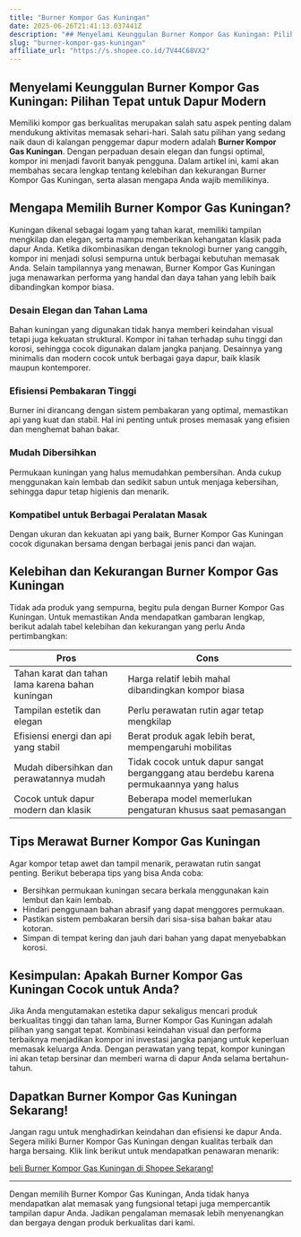 ```yaml
---
title: "Burner Kompor Gas Kuningan"
date: 2025-06-26T21:41:13.037441Z
description: "## Menyelami Keunggulan Burner Kompor Gas Kuningan: Pilihan Tepat untuk Dapur Modern..."
slug: "burner-kompor-gas-kuningan"
affiliate_url: "https://s.shopee.co.id/7V44C68VX2"
---
```

## Menyelami Keunggulan Burner Kompor Gas Kuningan: Pilihan Tepat untuk Dapur Modern

Memiliki kompor gas berkualitas merupakan salah satu aspek penting dalam mendukung aktivitas memasak sehari-hari. Salah satu pilihan yang sedang naik daun di kalangan penggemar dapur modern adalah **Burner Kompor Gas Kuningan**. Dengan perpaduan desain elegan dan fungsi optimal, kompor ini menjadi favorit banyak pengguna. Dalam artikel ini, kami akan membahas secara lengkap tentang kelebihan dan kekurangan Burner Kompor Gas Kuningan, serta alasan mengapa Anda wajib memilikinya.

## Mengapa Memilih Burner Kompor Gas Kuningan?

Kuningan dikenal sebagai logam yang tahan karat, memiliki tampilan mengkilap dan elegan, serta mampu memberikan kehangatan klasik pada dapur Anda. Ketika dikombinasikan dengan teknologi burner yang canggih, kompor ini menjadi solusi sempurna untuk berbagai kebutuhan memasak Anda. Selain tampilannya yang menawan, Burner Kompor Gas Kuningan juga menawarkan performa yang handal dan daya tahan yang lebih baik dibandingkan kompor biasa.

### Desain Elegan dan Tahan Lama

Bahan kuningan yang digunakan tidak hanya memberi keindahan visual tetapi juga kekuatan struktural. Kompor ini tahan terhadap suhu tinggi dan korosi, sehingga cocok digunakan dalam jangka panjang. Desainnya yang minimalis dan modern cocok untuk berbagai gaya dapur, baik klasik maupun kontemporer.

### Efisiensi Pembakaran Tinggi

Burner ini dirancang dengan sistem pembakaran yang optimal, memastikan api yang kuat dan stabil. Hal ini penting untuk proses memasak yang efisien dan menghemat bahan bakar.

### Mudah Dibersihkan

Permukaan kuningan yang halus memudahkan pembersihan. Anda cukup menggunakan kain lembab dan sedikit sabun untuk menjaga kebersihan, sehingga dapur tetap higienis dan menarik.

### Kompatibel untuk Berbagai Peralatan Masak

Dengan ukuran dan kekuatan api yang baik, Burner Kompor Gas Kuningan cocok digunakan bersama dengan berbagai jenis panci dan wajan.

## Kelebihan dan Kekurangan Burner Kompor Gas Kuningan

Tidak ada produk yang sempurna, begitu pula dengan Burner Kompor Gas Kuningan. Untuk memastikan Anda mendapatkan gambaran lengkap, berikut adalah tabel kelebihan dan kekurangan yang perlu Anda pertimbangkan:

| **Pros**                                         | **Cons**                                        |
|--------------------------------------------------|------------------------------------------------|
| Tahan karat dan tahan lama karena bahan kuningan | Harga relatif lebih mahal dibandingkan kompor biasa |
| Tampilan estetik dan elegan                       | Perlu perawatan rutin agar tetap mengkilap  |
| Efisiensi energi dan api yang stabil             | Berat produk agak lebih berat, mempengaruhi mobilitas |
| Mudah dibersihkan dan perawatannya mudah         | Tidak cocok untuk dapur sangat berganggang atau berdebu karena permukaannya yang halus |
| Cocok untuk dapur modern dan klasik              | Beberapa model memerlukan pengaturan khusus saat pemasangan |

## Tips Merawat Burner Kompor Gas Kuningan

Agar kompor tetap awet dan tampil menarik, perawatan rutin sangat penting. Berikut beberapa tips yang bisa Anda coba:

- Bersihkan permukaan kuningan secara berkala menggunakan kain lembut dan kain lembab.
- Hindari penggunaan bahan abrasif yang dapat menggores permukaan.
- Pastikan sistem pembakaran bersih dari sisa-sisa bahan bakar atau kotoran.
- Simpan di tempat kering dan jauh dari bahan yang dapat menyebabkan korosi.

## Kesimpulan: Apakah Burner Kompor Gas Kuningan Cocok untuk Anda?

Jika Anda mengutamakan estetika dapur sekaligus mencari produk berkualitas tinggi dan tahan lama, Burner Kompor Gas Kuningan adalah pilihan yang sangat tepat. Kombinasi keindahan visual dan performa terbaiknya menjadikan kompor ini investasi jangka panjang untuk keperluan memasak keluarga Anda. Dengan perawatan yang tepat, kompor kuningan ini akan tetap bersinar dan memberi warna di dapur Anda selama bertahun-tahun.

## Dapatkan Burner Kompor Gas Kuningan Sekarang!

Jangan ragu untuk menghadirkan keindahan dan efisiensi ke dapur Anda. Segera miliki Burner Kompor Gas Kuningan dengan kualitas terbaik dan harga bersaing. Klik link berikut untuk mendapatkan penawaran menarik:

[ beli Burner Kompor Gas Kuningan di Shopee Sekarang!](https://s.shopee.co.id/7V44C68VX2)

---

Dengan memilih Burner Kompor Gas Kuningan, Anda tidak hanya mendapatkan alat memasak yang fungsional tetapi juga mempercantik tampilan dapur Anda. Jadikan pengalaman memasak lebih menyenangkan dan bergaya dengan produk berkualitas dari kami.